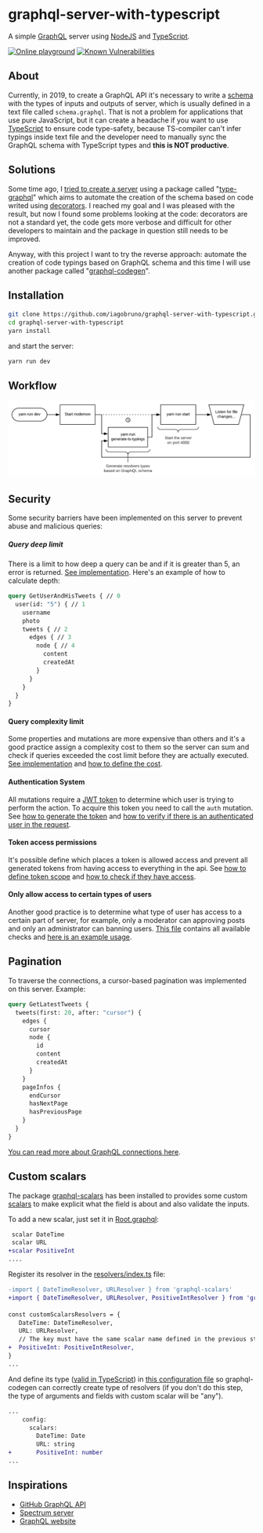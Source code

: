 # graphql-server-with-typescript

A simple [GraphQL](https://graphql.org) server using [NodeJS](https://nodejs.org) and [TypeScript](https://www.typescriptlang.org).

[![Online playground](https://img.shields.io/badge/Online-Playground-E00097.svg)](https://graphql-server-with-typescript.httpiago.now.sh/graphql) [![Known Vulnerabilities](https://snyk.io/test/github/iagobruno/graphql-server-with-typescript/badge.svg)](https://snyk.io/test/github/iagobruno/graphql-server-with-typescript) 

## About

Currently, in 2019, to create a GraphQL API it's necessary to write a [schema](https://graphql.org/learn/schema/) with the types of inputs and outputs of server, which is usually defined in a text file called `schema.graphql`. That is not a problem for applications that use pure JavaScript, but it can create a headache if you want to use [TypeScript](https://www.typescriptlang.org/) to ensure code type-safety, because TS-compiler can't infer typings inside text file and the developer need to manually sync the GraphQL schema with TypeScript types and **this is NOT productive**.

## Solutions

Some time ago, I [tried to create a server](https://github.com/iagobruno/graphql-and-typescript-legacy) using a package called "[type-graphql](https://github.com/19majkel94/type-graphql)" which aims to automate the creation of the schema based on code writed using [decorators](https://www.typescriptlang.org/docs/handbook/decorators.html). I reached my goal and I was pleased with the result, but now I found some problems looking at the code: decorators are not a standard yet, the code gets more verbose and difficult for other developers to maintain and the package in question still needs to be improved.

Anyway, with this project I want to try the reverse approach: automate the creation of code typings based on GraphQL schema and this time I will use another package called "[graphql-codegen](https://github.com/dotansimha/graphql-code-generator)".

## Installation

```bash
git clone https://github.com/iagobruno/graphql-server-with-typescript.git
cd graphql-server-with-typescript
yarn install
```

and start the server:

```bash
yarn run dev
```

## Workflow

![flowchart](./workflow-flowchart.png)

## Security

Some security barriers have been implemented on this server to prevent abuse and malicious queries:

##### Query deep limit

There is a limit to how deep a query can be and if it is greater than 5, an error is returned. [See implementation](src/index.ts#L32).
Here's an example of how to calculate depth:

```graphql
query GetUserAndHisTweets { // 0
  user(id: "5") { // 1
    username
    photo
    tweets { // 2
      edges { // 3
        node { // 4
          content
          createdAt
        }
      }
    }
  }
}
```

#### Query complexity limit

Some properties and mutations are more expensive than others and it's a good practice assign a complexity cost to them so the server can sum and check if queries exceeded the cost limit before they are actually executed. [See implementation](src/index.ts#L34) and [how to define the cost](src/schemas/User.graphql#L51).

#### Authentication System

All mutations require a [JWT token](https://jwt.io/) to determine which user is trying to perform the action. To acquire this token you need to call the `auth` mutation. See [how to generate the token](src/resolvers/user.ts#L36) and [how to verify if there is an authenticated user in the request](src/resolvers/user.ts#L61).

#### Token access permissions

It's possible define which places a token is allowed access and prevent all generated tokens from having access to everything in the api. See [how to define token scope](src/common/functions.ts#L45) and [how to check if they have access](src/resolvers/user.ts#L81).

#### Only allow access to certain types of users

Another good practice is to determine what type of user has access to a certain part of server, for example, only a moderator can approving posts and only an administrator can banning users. [This file](src/common/permissions.ts) contains all available checks and [here is an example usage](src/resolvers/tweet.ts#L94).

## Pagination

To traverse the connections, a cursor-based pagination was implemented on this server. Example:

```graphql
query GetLatestTweets {
  tweets(first: 20, after: "cursor") {
    edges {
      cursor
      node {
        id
        content
        createdAt
      }
    }
    pageInfos {
      endCursor
      hasNextPage
      hasPreviousPage
    }
  }
}
```

[You can read more about GraphQL connections here](https://blog.apollographql.com/explaining-graphql-connections-c48b7c3d6976).

## Custom scalars

The package [graphql-scalars](https://github.com/Urigo/graphql-scalars) has been installed to provides some custom [scalars](https://graphql.org/learn/schema/#scalar-types) to make explicit what the field is about and also validate the inputs.

To add a new scalar, just set it in [Root.graphql](src/schemas/Root.graphql):

```diff
 scalar DateTime
 scalar URL
+scalar PositiveInt
....
```

Register its resolver in the [resolvers/index.ts](src/resolvers/index.ts) file:

```diff
-import { DateTimeResolver, URLResolver } from 'graphql-scalars'
+import { DateTimeResolver, URLResolver, PositiveIntResolver } from 'graphql-scalars'

const customScalarsResolvers = {
   DateTime: DateTimeResolver,
   URL: URLResolver,
   // The key must have the same scalar name defined in the previous step.
+  PositiveInt: PositiveIntResolver,
}
...
```

And define its type ([valid in TypeScript](https://www.typescriptlang.org/docs/handbook/basic-types.html)) in [this configuration file](codegen.yml) so graphql-codegen can correctly create type of resolvers (if you don't do this step, the type of arguments and fields with custom scalar will be "any").

```diff
...
    config:
      scalars:
        DateTime: Date
        URL: string
+       PositiveInt: number
...
```

## Inspirations

- [GitHub GraphQL API](https://developer.github.com/v4/)
- [Spectrum server](https://github.com/withspectrum/spectrum)
- [GraphQL website](https://graphql.org/)
